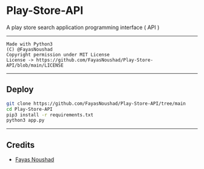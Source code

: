# Play-Store-API

A play store search application programming interface ( API )

---

```
Made with Python3
(C) @FayasNoushad
Copyright permission under MIT License
License -> https://github.com/FayasNoushad/Play-Store-API/blob/main/LICENSE
```

---

## Deploy

```sh
git clone https://github.com/FayasNoushad/Play-Store-API/tree/main
cd Play-Store-API
pip3 install -r requirements.txt
python3 app.py
```

---

## Credits

- [Fayas Noushad](https://github.com/FayasNoushad)

